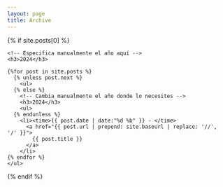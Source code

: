```yaml
---
layout: page
title: Archive
---
```


<section>
  {% if site.posts[0] %}

    <!-- Especifica manualmente el año aquí -->
    <h3>2024</h3>

    {%for post in site.posts %}
      {% unless post.next %}
        <ul>
      {% else %}
        <!-- Cambia manualmente el año donde lo necesites -->
        <h3>2024</h3>
        <ul>
      {% endunless %}
        <li><time>{{ post.date | date:"%d %b" }} - </time>
          <a href="{{ post.url | prepend: site.baseurl | replace: '//', '/' }}">
            {{ post.title }}
          </a>
        </li>
    {% endfor %}
    </ul>

  {% endif %}
</section>

